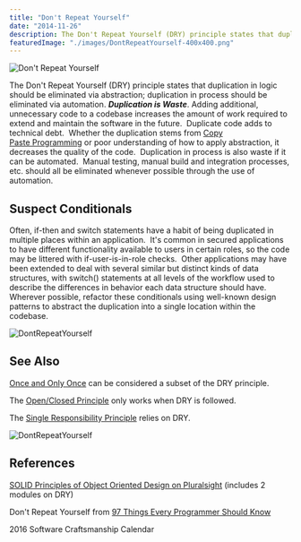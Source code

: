 ```yaml
---
title: "Don't Repeat Yourself"
date: "2014-11-26"
description: The Don't Repeat Yourself (DRY) principle states that duplication in logic should be eliminated via abstraction; duplication in process should be eliminated via automation.
featuredImage: "./images/DontRepeatYourself-400x400.png"
---
```


![Don't Repeat Yourself](images/DontRepeatYourself-400x400.png)

The Don't Repeat Yourself (DRY) principle states that duplication in logic should be eliminated via abstraction; duplication in process should be eliminated via automation. _**Duplication is Waste**_. Adding additional, unnecessary code to a codebase increases the amount of work required to extend and maintain the software in the future.  Duplicate code adds to technical debt.  Whether the duplication stems from [Copy Paste Programming](/antipatterns/copy-paste-programming) or poor understanding of how to apply abstraction, it decreases the quality of the code.  Duplication in process is also waste if it can be automated.  Manual testing, manual build and integration processes, etc. should all be eliminated whenever possible through the use of automation.

## Suspect Conditionals

Often, if-then and switch statements have a habit of being duplicated in multiple places within an application.  It's common in secured applications to have different functionality available to users in certain roles, so the code may be littered with if-user-is-in-role checks.  Other applications may have been extended to deal with several similar but distinct kinds of data structures, with switch() statements at all levels of the workflow used to describe the differences in behavior each data structure should have.  Wherever possible, refactor these conditionals using well-known design patterns to abstract the duplication into a single location within the codebase.

![DontRepeatYourself](images/DontRepeatYourself-400x400.jpg)

## See Also

[Once and Only Once](once-and-only-once) can be considered a subset of the DRY principle.

The [Open/Closed Principle](/principles/open-closed-principle) only works when DRY is followed.

The [Single Responsibility Principle](/principles/single-responsibility-principle) relies on DRY.

![DontRepeatYourself](images/Dont-Repeat-Repeat-Yourself-400x400.png)

## References

[SOLID Principles of Object Oriented Design on Pluralsight](https://www.pluralsight.com/courses/principles-oo-design) (includes 2 modules on DRY)

Don't Repeat Yourself from [97 Things Every Programmer Should Know](http://amzn.to/z5LNUC)

2016 Software Craftsmanship Calendar
